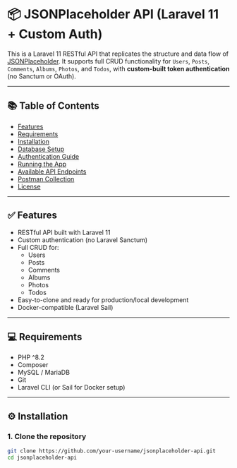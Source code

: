 # 📦 JSONPlaceholder API (Laravel 11 + Custom Auth)

This is a Laravel 11 RESTful API that replicates the structure and data flow of [JSONPlaceholder](https://jsonplaceholder.typicode.com). It supports full CRUD functionality for `Users`, `Posts`, `Comments`, `Albums`, `Photos`, and `Todos`, with **custom-built token authentication** (no Sanctum or OAuth).

---

## 📚 Table of Contents

- [Features](#features)
- [Requirements](#requirements)
- [Installation](#installation)
- [Database Setup](#database-setup)
- [Authentication Guide](#authentication-guide)
- [Running the App](#running-the-app)
- [Available API Endpoints](#available-api-endpoints)
- [Postman Collection](#postman-collection)
- [License](#license)

---

## ✅ Features

- RESTful API built with Laravel 11
- Custom authentication (no Laravel Sanctum)
- Full CRUD for:
  - Users
  - Posts
  - Comments
  - Albums
  - Photos
  - Todos
- Easy-to-clone and ready for production/local development
- Docker-compatible (Laravel Sail)

---

## 💻 Requirements

- PHP ^8.2
- Composer
- MySQL / MariaDB
- Git
- Laravel CLI (or Sail for Docker setup)

---

## ⚙️ Installation

### 1. Clone the repository

```bash
git clone https://github.com/your-username/jsonplaceholder-api.git
cd jsonplaceholder-api
